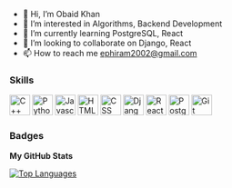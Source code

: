- 👋 Hi, I’m Obaid Khan
- 👀 I’m interested in Algorithms, Backend Development
- 🌱 I’m currently learning PostgreSQL, React
- 💞️ I’m looking to collaborate on Django, React
- 📫 How to reach me ephiram2002@gmail.com

### Skills

<p align="left">
<img src="https://raw.githubusercontent.com/yurijserrano/Github-Profile-Readme-Logos/master/programming%20languages/c%2B%2B.svg" width="36" height="36" alt="C++" />
<img src="https://github.com/yurijserrano/Github-Profile-Readme-Logos/blob/master/programming%20languages/python.svg" width="36" height="36" alt="Python" />
<img src="https://raw.githubusercontent.com/yurijserrano/Github-Profile-Readme-Logos/master/programming%20languages/javascript.svg" width="36" height="36" alt="Javascript" />
<img src="https://raw.githubusercontent.com/yurijserrano/Github-Profile-Readme-Logos/master/others/html.svg" width="36" height="36" alt="HTML" />
<img src="https://raw.githubusercontent.com/yurijserrano/Github-Profile-Readme-Logos/master/others/css.svg" width="36" height="36" alt="CSS" />
<img src="https://raw.githubusercontent.com/yurijserrano/Github-Profile-Readme-Logos/master/frameworks/django.svg" width="36" height="36" alt="Django" />
<img src="https://raw.githubusercontent.com/yurijserrano/Github-Profile-Readme-Logos/master/frameworks/react.svg" width="36" height="36" alt="React" />
<img src="https://raw.githubusercontent.com/yurijserrano/Github-Profile-Readme-Logos/master/databases/postgresql.svg" width="36" height="36" alt="PostgreSQL" />
<img src="https://raw.githubusercontent.com/yurijserrano/Github-Profile-Readme-Logos/master/others/git.svg" width="36" height="36" alt="Git" />
</p>   

### Badges

<b>My GitHub Stats</b>

<!--<a href="http://www.github.com/ObaidKhan625"><img src="https://github-readme-stats.vercel.app/api?username=ObaidKhan625&show_icons=true&hide=&count_private=true&title_color=a855f7&text_color=ffffff&icon_color=0891b2&bg_color=000000&hide_border=true&show_icons=true" alt="Obaid's GitHub stats" /></a>-->

<a href="https://github.com/ObaidKhan625" align="left"><img src="https://github-readme-stats.vercel.app/api/top-langs/?username=ObaidKhan625&langs_count=10&title_color=a855f7&text_color=ffffff&icon_color=0891b2&bg_color=000000&hide_border=true&locale=en&custom_title=Top%20%Languages" alt="Top Languages" /></a>

<!---
ObaidKhan625/ObaidKhan625 is a ✨ special ✨ repository because its `README.md` (this file) appears on your GitHub profile.
You can click the Preview link to take a look at your changes.
--->


